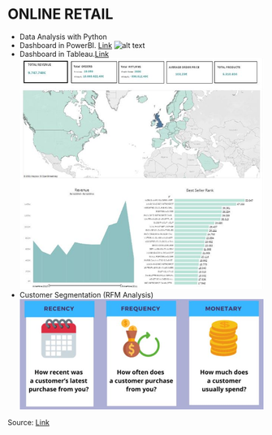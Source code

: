 # ONLINE RETAIL 

  - Data Analysis with Python 
  - Dashboard in PowerBI. [Link](https://github.com/Anavh/OnlineRetail/blob/main/Online_Retail.pbix)
    ![alt text](https://github.com/Anavh/OnlineRetail/blob/main/images/OnlineRetail-PowerBI.jpg)
  - Dashboard in Tableau.[Link](https://public.tableau.com/profile/anavh#!/vizhome/OnlineRetail_16074656130840/OnlineRetail)
  ![alt text](https://github.com/Anavh/OnlineRetail/blob/main/images/OnlineRetail-Tableau.jpg)
  - Customer Segmentation (RFM Analysis)
  ![alt text](https://github.com/Anavh/OnlineRetail/blob/main/images/RFM.jpg)
  
Source: [Link](https://www.kaggle.com/vijayuv/onlineretail?select=OnlineRetail.csv)
